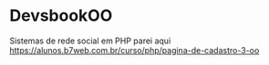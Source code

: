 # DevsbookOO
Sistemas de rede social em PHP
parei aqui
https://alunos.b7web.com.br/curso/php/pagina-de-cadastro-3-oo